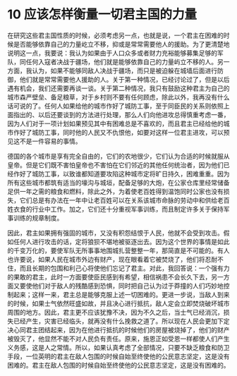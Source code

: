# 10 应该怎样衡量一切君主国的力量

在研究这些君主国性质的时候，必须考虑另一点，也就是说，一个君主在困难的时候是否能够依靠自己的力量屹立不移，抑或是常常需要他人的援助。为了更清楚地说明这一点，我要说：我认为如果由于人口众多或者财力充裕能够募集足够的军队，同任何入寇者决战于疆场，他们就是能够依靠自己的力量屿立不移的人。另一方面，我认为，如果不能够同敌人决战于疆场，而只是被迫躲在城墙后面进行防御，他们就是常常需要他人援助的人。关于第一种情况，已经讨论过了，但是以后遇有机会，我们还需要再谈一谈。关于第二种情况，我只有鼓励这种君主为自己的城市森严壁垒、备足粮草，对于乡村则不要有任何顾虑，除此以外，我再没有什么话可说的了。任何人如果给他的城市作好了城防工事，至于同臣民的关系则依照上面指出的、以后还要谈到的方法进行处理，那么人们向他进攻总得慎重考虑一番，因为人们对于一项计划如果预见其中有困难总是不喜欢的，而且君主已经给他的城市作好了城防工事，同时他的人民又不仇恨他，如要对这样一位君主进攻，可以预见这不是一件容易的事情。

德国的各个城市是享有完全自由的，它们的农地很少，它们认为合适的时候就服从皇帝。但是它们既不害怕皇帝也不害怕在它们邻近的其他任何统治者，因为他们已经作好了城防工事，以致谁都知道要攻陷这种城市定将旷日持久，困难重重。因为所有这些城市都筑有适当的壕沟与城垣，配备足够的大炮，在公家仓库里经常储备足供一年之需的粮食和燃料，除此之外，为着使老百姓得到温饱同时公家也没有损失，它们总是有办法在一年中让老百姓可以在关系该城市命脉的劳动中和供给老百姓衣食的行业中工作。加之，它们还十分重视军事训练，而且制定许多关于保持军事训练的规章制度。

因此，君主如果拥有强固的城市，又没有积怨结恨于人民，他就不会受到攻击。假如任何人进行攻击的话，定将狼狈不堪地被驱逐出去。因为这个世界的事情是如此的千变万化的，要使军队无所事事地围城扎营整整一年，那简直是不可能的。有人也许要说，如果人民在城市外边有财产，现在眼看着它被焚烧了，他们将忍耐不住，而且长期的包围和利己心将使他们忘记了君主。对此，我回答说：一个强有力的果敢的君主，此时一方面要使臣民感到有希望，相信祸患不会长久下去，另一方面又要使他们对于敌人的残酷感到恐惧，同时把自己认为过于莽撞的人们巧妙地控制起来；这样一来，君主总是能够克服上述一切困难的。更进一步说，当敌人到来的时候，如果士气依然旺盛如故，并且决心进行抵抗，敌人定会立即焚烧破坏城市周围的地方。因此，君主更不应该犹豫不决，因为不久之后，当士气已经消沉，损失已经产生，灾害已经临头，就再没有什么挽救之道了。所以现在人民会更加下定决心同君主团结起来，因为在他进行抵抗的时候他们的房屋被烧掉了，他们的财产被毁灭了，他显然不能不对人民负有责任。原来，施恩正如受恩一样都使人们产生义务感，这是人之常情。所以，如果认真考虑了全部情况，只要不缺乏粮食和防卫手段，一位英明的君主在敌人包围的时候自始至终使他的公民意志坚定，这是没有困难的。君主在敌人包围的时候自始至终使他的公民意志坚定，这是没有困难的。

